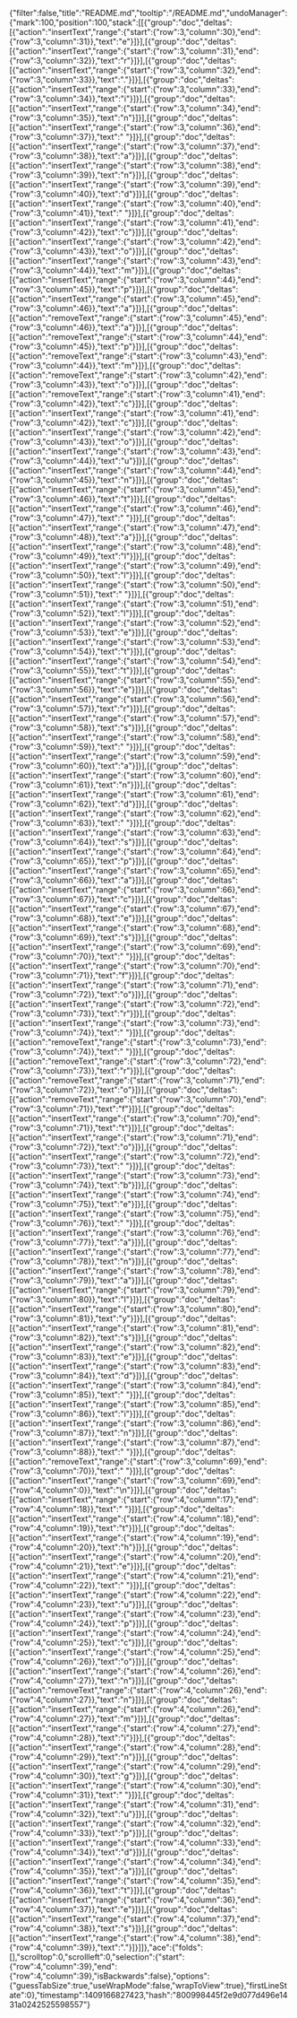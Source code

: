 {"filter":false,"title":"README.md","tooltip":"/README.md","undoManager":{"mark":100,"position":100,"stack":[[{"group":"doc","deltas":[{"action":"insertText","range":{"start":{"row":3,"column":30},"end":{"row":3,"column":31}},"text":"e"}]}],[{"group":"doc","deltas":[{"action":"insertText","range":{"start":{"row":3,"column":31},"end":{"row":3,"column":32}},"text":"r"}]}],[{"group":"doc","deltas":[{"action":"insertText","range":{"start":{"row":3,"column":32},"end":{"row":3,"column":33}},"text":"."}]}],[{"group":"doc","deltas":[{"action":"insertText","range":{"start":{"row":3,"column":33},"end":{"row":3,"column":34}},"text":"i"}]}],[{"group":"doc","deltas":[{"action":"insertText","range":{"start":{"row":3,"column":34},"end":{"row":3,"column":35}},"text":"n"}]}],[{"group":"doc","deltas":[{"action":"insertText","range":{"start":{"row":3,"column":36},"end":{"row":3,"column":37}},"text":" "}]}],[{"group":"doc","deltas":[{"action":"insertText","range":{"start":{"row":3,"column":37},"end":{"row":3,"column":38}},"text":"a"}]}],[{"group":"doc","deltas":[{"action":"insertText","range":{"start":{"row":3,"column":38},"end":{"row":3,"column":39}},"text":"n"}]}],[{"group":"doc","deltas":[{"action":"insertText","range":{"start":{"row":3,"column":39},"end":{"row":3,"column":40}},"text":"d"}]}],[{"group":"doc","deltas":[{"action":"insertText","range":{"start":{"row":3,"column":40},"end":{"row":3,"column":41}},"text":" "}]}],[{"group":"doc","deltas":[{"action":"insertText","range":{"start":{"row":3,"column":41},"end":{"row":3,"column":42}},"text":"c"}]}],[{"group":"doc","deltas":[{"action":"insertText","range":{"start":{"row":3,"column":42},"end":{"row":3,"column":43}},"text":"o"}]}],[{"group":"doc","deltas":[{"action":"insertText","range":{"start":{"row":3,"column":43},"end":{"row":3,"column":44}},"text":"m"}]}],[{"group":"doc","deltas":[{"action":"insertText","range":{"start":{"row":3,"column":44},"end":{"row":3,"column":45}},"text":"p"}]}],[{"group":"doc","deltas":[{"action":"insertText","range":{"start":{"row":3,"column":45},"end":{"row":3,"column":46}},"text":"a"}]}],[{"group":"doc","deltas":[{"action":"removeText","range":{"start":{"row":3,"column":45},"end":{"row":3,"column":46}},"text":"a"}]}],[{"group":"doc","deltas":[{"action":"removeText","range":{"start":{"row":3,"column":44},"end":{"row":3,"column":45}},"text":"p"}]}],[{"group":"doc","deltas":[{"action":"removeText","range":{"start":{"row":3,"column":43},"end":{"row":3,"column":44}},"text":"m"}]}],[{"group":"doc","deltas":[{"action":"removeText","range":{"start":{"row":3,"column":42},"end":{"row":3,"column":43}},"text":"o"}]}],[{"group":"doc","deltas":[{"action":"removeText","range":{"start":{"row":3,"column":41},"end":{"row":3,"column":42}},"text":"c"}]}],[{"group":"doc","deltas":[{"action":"insertText","range":{"start":{"row":3,"column":41},"end":{"row":3,"column":42}},"text":"c"}]}],[{"group":"doc","deltas":[{"action":"insertText","range":{"start":{"row":3,"column":42},"end":{"row":3,"column":43}},"text":"o"}]}],[{"group":"doc","deltas":[{"action":"insertText","range":{"start":{"row":3,"column":43},"end":{"row":3,"column":44}},"text":"u"}]}],[{"group":"doc","deltas":[{"action":"insertText","range":{"start":{"row":3,"column":44},"end":{"row":3,"column":45}},"text":"n"}]}],[{"group":"doc","deltas":[{"action":"insertText","range":{"start":{"row":3,"column":45},"end":{"row":3,"column":46}},"text":"t"}]}],[{"group":"doc","deltas":[{"action":"insertText","range":{"start":{"row":3,"column":46},"end":{"row":3,"column":47}},"text":" "}]}],[{"group":"doc","deltas":[{"action":"insertText","range":{"start":{"row":3,"column":47},"end":{"row":3,"column":48}},"text":"a"}]}],[{"group":"doc","deltas":[{"action":"insertText","range":{"start":{"row":3,"column":48},"end":{"row":3,"column":49}},"text":"l"}]}],[{"group":"doc","deltas":[{"action":"insertText","range":{"start":{"row":3,"column":49},"end":{"row":3,"column":50}},"text":"l"}]}],[{"group":"doc","deltas":[{"action":"insertText","range":{"start":{"row":3,"column":50},"end":{"row":3,"column":51}},"text":" "}]}],[{"group":"doc","deltas":[{"action":"insertText","range":{"start":{"row":3,"column":51},"end":{"row":3,"column":52}},"text":"l"}]}],[{"group":"doc","deltas":[{"action":"insertText","range":{"start":{"row":3,"column":52},"end":{"row":3,"column":53}},"text":"e"}]}],[{"group":"doc","deltas":[{"action":"insertText","range":{"start":{"row":3,"column":53},"end":{"row":3,"column":54}},"text":"t"}]}],[{"group":"doc","deltas":[{"action":"insertText","range":{"start":{"row":3,"column":54},"end":{"row":3,"column":55}},"text":"t"}]}],[{"group":"doc","deltas":[{"action":"insertText","range":{"start":{"row":3,"column":55},"end":{"row":3,"column":56}},"text":"e"}]}],[{"group":"doc","deltas":[{"action":"insertText","range":{"start":{"row":3,"column":56},"end":{"row":3,"column":57}},"text":"r"}]}],[{"group":"doc","deltas":[{"action":"insertText","range":{"start":{"row":3,"column":57},"end":{"row":3,"column":58}},"text":"s"}]}],[{"group":"doc","deltas":[{"action":"insertText","range":{"start":{"row":3,"column":58},"end":{"row":3,"column":59}},"text":" "}]}],[{"group":"doc","deltas":[{"action":"insertText","range":{"start":{"row":3,"column":59},"end":{"row":3,"column":60}},"text":"a"}]}],[{"group":"doc","deltas":[{"action":"insertText","range":{"start":{"row":3,"column":60},"end":{"row":3,"column":61}},"text":"n"}]}],[{"group":"doc","deltas":[{"action":"insertText","range":{"start":{"row":3,"column":61},"end":{"row":3,"column":62}},"text":"d"}]}],[{"group":"doc","deltas":[{"action":"insertText","range":{"start":{"row":3,"column":62},"end":{"row":3,"column":63}},"text":" "}]}],[{"group":"doc","deltas":[{"action":"insertText","range":{"start":{"row":3,"column":63},"end":{"row":3,"column":64}},"text":"s"}]}],[{"group":"doc","deltas":[{"action":"insertText","range":{"start":{"row":3,"column":64},"end":{"row":3,"column":65}},"text":"p"}]}],[{"group":"doc","deltas":[{"action":"insertText","range":{"start":{"row":3,"column":65},"end":{"row":3,"column":66}},"text":"a"}]}],[{"group":"doc","deltas":[{"action":"insertText","range":{"start":{"row":3,"column":66},"end":{"row":3,"column":67}},"text":"c"}]}],[{"group":"doc","deltas":[{"action":"insertText","range":{"start":{"row":3,"column":67},"end":{"row":3,"column":68}},"text":"e"}]}],[{"group":"doc","deltas":[{"action":"insertText","range":{"start":{"row":3,"column":68},"end":{"row":3,"column":69}},"text":"s"}]}],[{"group":"doc","deltas":[{"action":"insertText","range":{"start":{"row":3,"column":69},"end":{"row":3,"column":70}},"text":" "}]}],[{"group":"doc","deltas":[{"action":"insertText","range":{"start":{"row":3,"column":70},"end":{"row":3,"column":71}},"text":"f"}]}],[{"group":"doc","deltas":[{"action":"insertText","range":{"start":{"row":3,"column":71},"end":{"row":3,"column":72}},"text":"o"}]}],[{"group":"doc","deltas":[{"action":"insertText","range":{"start":{"row":3,"column":72},"end":{"row":3,"column":73}},"text":"r"}]}],[{"group":"doc","deltas":[{"action":"insertText","range":{"start":{"row":3,"column":73},"end":{"row":3,"column":74}},"text":" "}]}],[{"group":"doc","deltas":[{"action":"removeText","range":{"start":{"row":3,"column":73},"end":{"row":3,"column":74}},"text":" "}]}],[{"group":"doc","deltas":[{"action":"removeText","range":{"start":{"row":3,"column":72},"end":{"row":3,"column":73}},"text":"r"}]}],[{"group":"doc","deltas":[{"action":"removeText","range":{"start":{"row":3,"column":71},"end":{"row":3,"column":72}},"text":"o"}]}],[{"group":"doc","deltas":[{"action":"removeText","range":{"start":{"row":3,"column":70},"end":{"row":3,"column":71}},"text":"f"}]}],[{"group":"doc","deltas":[{"action":"insertText","range":{"start":{"row":3,"column":70},"end":{"row":3,"column":71}},"text":"t"}]}],[{"group":"doc","deltas":[{"action":"insertText","range":{"start":{"row":3,"column":71},"end":{"row":3,"column":72}},"text":"o"}]}],[{"group":"doc","deltas":[{"action":"insertText","range":{"start":{"row":3,"column":72},"end":{"row":3,"column":73}},"text":" "}]}],[{"group":"doc","deltas":[{"action":"insertText","range":{"start":{"row":3,"column":73},"end":{"row":3,"column":74}},"text":"b"}]}],[{"group":"doc","deltas":[{"action":"insertText","range":{"start":{"row":3,"column":74},"end":{"row":3,"column":75}},"text":"e"}]}],[{"group":"doc","deltas":[{"action":"insertText","range":{"start":{"row":3,"column":75},"end":{"row":3,"column":76}},"text":" "}]}],[{"group":"doc","deltas":[{"action":"insertText","range":{"start":{"row":3,"column":76},"end":{"row":3,"column":77}},"text":"a"}]}],[{"group":"doc","deltas":[{"action":"insertText","range":{"start":{"row":3,"column":77},"end":{"row":3,"column":78}},"text":"n"}]}],[{"group":"doc","deltas":[{"action":"insertText","range":{"start":{"row":3,"column":78},"end":{"row":3,"column":79}},"text":"a"}]}],[{"group":"doc","deltas":[{"action":"insertText","range":{"start":{"row":3,"column":79},"end":{"row":3,"column":80}},"text":"l"}]}],[{"group":"doc","deltas":[{"action":"insertText","range":{"start":{"row":3,"column":80},"end":{"row":3,"column":81}},"text":"y"}]}],[{"group":"doc","deltas":[{"action":"insertText","range":{"start":{"row":3,"column":81},"end":{"row":3,"column":82}},"text":"s"}]}],[{"group":"doc","deltas":[{"action":"insertText","range":{"start":{"row":3,"column":82},"end":{"row":3,"column":83}},"text":"e"}]}],[{"group":"doc","deltas":[{"action":"insertText","range":{"start":{"row":3,"column":83},"end":{"row":3,"column":84}},"text":"d"}]}],[{"group":"doc","deltas":[{"action":"insertText","range":{"start":{"row":3,"column":84},"end":{"row":3,"column":85}},"text":" "}]}],[{"group":"doc","deltas":[{"action":"insertText","range":{"start":{"row":3,"column":85},"end":{"row":3,"column":86}},"text":"i"}]}],[{"group":"doc","deltas":[{"action":"insertText","range":{"start":{"row":3,"column":86},"end":{"row":3,"column":87}},"text":"n"}]}],[{"group":"doc","deltas":[{"action":"insertText","range":{"start":{"row":3,"column":87},"end":{"row":3,"column":88}},"text":" "}]}],[{"group":"doc","deltas":[{"action":"removeText","range":{"start":{"row":3,"column":69},"end":{"row":3,"column":70}},"text":" "}]}],[{"group":"doc","deltas":[{"action":"insertText","range":{"start":{"row":3,"column":69},"end":{"row":4,"column":0}},"text":"\n"}]}],[{"group":"doc","deltas":[{"action":"insertText","range":{"start":{"row":4,"column":17},"end":{"row":4,"column":18}},"text":" "}]}],[{"group":"doc","deltas":[{"action":"insertText","range":{"start":{"row":4,"column":18},"end":{"row":4,"column":19}},"text":"t"}]}],[{"group":"doc","deltas":[{"action":"insertText","range":{"start":{"row":4,"column":19},"end":{"row":4,"column":20}},"text":"h"}]}],[{"group":"doc","deltas":[{"action":"insertText","range":{"start":{"row":4,"column":20},"end":{"row":4,"column":21}},"text":"e"}]}],[{"group":"doc","deltas":[{"action":"insertText","range":{"start":{"row":4,"column":21},"end":{"row":4,"column":22}},"text":" "}]}],[{"group":"doc","deltas":[{"action":"insertText","range":{"start":{"row":4,"column":22},"end":{"row":4,"column":23}},"text":"u"}]}],[{"group":"doc","deltas":[{"action":"insertText","range":{"start":{"row":4,"column":23},"end":{"row":4,"column":24}},"text":"p"}]}],[{"group":"doc","deltas":[{"action":"insertText","range":{"start":{"row":4,"column":24},"end":{"row":4,"column":25}},"text":"c"}]}],[{"group":"doc","deltas":[{"action":"insertText","range":{"start":{"row":4,"column":25},"end":{"row":4,"column":26}},"text":"o"}]}],[{"group":"doc","deltas":[{"action":"insertText","range":{"start":{"row":4,"column":26},"end":{"row":4,"column":27}},"text":"n"}]}],[{"group":"doc","deltas":[{"action":"removeText","range":{"start":{"row":4,"column":26},"end":{"row":4,"column":27}},"text":"n"}]}],[{"group":"doc","deltas":[{"action":"insertText","range":{"start":{"row":4,"column":26},"end":{"row":4,"column":27}},"text":"m"}]}],[{"group":"doc","deltas":[{"action":"insertText","range":{"start":{"row":4,"column":27},"end":{"row":4,"column":28}},"text":"i"}]}],[{"group":"doc","deltas":[{"action":"insertText","range":{"start":{"row":4,"column":28},"end":{"row":4,"column":29}},"text":"n"}]}],[{"group":"doc","deltas":[{"action":"insertText","range":{"start":{"row":4,"column":29},"end":{"row":4,"column":30}},"text":"g"}]}],[{"group":"doc","deltas":[{"action":"insertText","range":{"start":{"row":4,"column":30},"end":{"row":4,"column":31}},"text":" "}]}],[{"group":"doc","deltas":[{"action":"insertText","range":{"start":{"row":4,"column":31},"end":{"row":4,"column":32}},"text":"u"}]}],[{"group":"doc","deltas":[{"action":"insertText","range":{"start":{"row":4,"column":32},"end":{"row":4,"column":33}},"text":"p"}]}],[{"group":"doc","deltas":[{"action":"insertText","range":{"start":{"row":4,"column":33},"end":{"row":4,"column":34}},"text":"d"}]}],[{"group":"doc","deltas":[{"action":"insertText","range":{"start":{"row":4,"column":34},"end":{"row":4,"column":35}},"text":"a"}]}],[{"group":"doc","deltas":[{"action":"insertText","range":{"start":{"row":4,"column":35},"end":{"row":4,"column":36}},"text":"t"}]}],[{"group":"doc","deltas":[{"action":"insertText","range":{"start":{"row":4,"column":36},"end":{"row":4,"column":37}},"text":"e"}]}],[{"group":"doc","deltas":[{"action":"insertText","range":{"start":{"row":4,"column":37},"end":{"row":4,"column":38}},"text":"s"}]}],[{"group":"doc","deltas":[{"action":"insertText","range":{"start":{"row":4,"column":38},"end":{"row":4,"column":39}},"text":"."}]}]]},"ace":{"folds":[],"scrolltop":0,"scrollleft":0,"selection":{"start":{"row":4,"column":39},"end":{"row":4,"column":39},"isBackwards":false},"options":{"guessTabSize":true,"useWrapMode":false,"wrapToView":true},"firstLineState":0},"timestamp":1409166827423,"hash":"800998445f2e9d077d496e1431a0242525598557"}